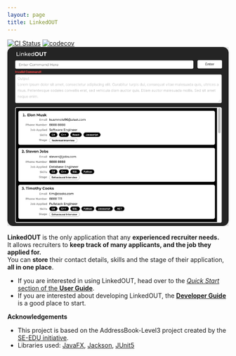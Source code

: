 ```yaml
---
layout: page
title: LinkedOUT
---
```


[![CI Status](https://github.com/se-edu/addressbook-level3/workflows/Java%20CI/badge.svg)](https://github.com/AY2122S2-CS2103T-T09-2/tp/actions)
[![codecov](https://codecov.io/gh/AY2122S2-CS2103T-T09-2/tp/branch/master/graph/badge.svg?token=NA0PQMXOE5)](https://codecov.io/gh/AY2122S2-CS2103T-T09-2/tp)
![Ui](images/Ui.png)

**LinkedOUT** is the only application that any **experienced recruiter needs.** \
It allows recruiters to **keep track of many applicants, and the job they applied for.** \
You can **store** their contact details, skills and the stage of their application, **all in one place**.

* If you are interested in using LinkedOUT, head over to the [_Quick Start_ section of the **User Guide**](UserGuide.html#quick-start).
* If you are interested about developing LinkedOUT, the [**Developer Guide**](DeveloperGuide.html) is a good place to start.


**Acknowledgements**
* This project is based on the AddressBook-Level3 project created by the [SE-EDU initiative](https://se-education.org).
* Libraries used: [JavaFX](https://openjfx.io/), [Jackson](https://github.com/FasterXML/jackson), [JUnit5](https://github.com/junit-team/junit5)
